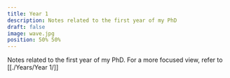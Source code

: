```yaml
---
title: Year 1
description: Notes related to the first year of my PhD
draft: false
image: wave.jpg
position: 50% 50%
---
```


Notes related to the first year of my PhD.
For a more focused view, refer to [[./Years/Year 1/]]

